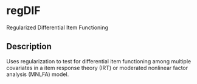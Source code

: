 # regDIF

Regularized Differential Item Functioning

## Description

Uses regularization to test for differential item functioning among multiple covariates in a item response theory (IRT) or moderated nonlinear factor analysis (MNLFA) model.
